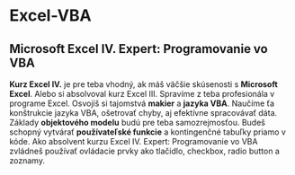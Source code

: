 # Excel-VBA
## Microsoft Excel IV. Expert: Programovanie vo VBA ##

**Kurz Excel IV.** je pre teba vhodný, ak máš väčšie skúsenosti s **Microsoft Excel**. Alebo si absolvoval kurz Excel III. Spravíme z teba profesionála v programe Excel. Osvojíš si tajomstvá **makier** a **jazyka VBA**. Naučíme ťa konštrukcie jazyka VBA, ošetrovať chyby, aj efektívne spracovávať dáta. Základy **objektového modelu** budú pre teba samozrejmosťou. Budeš schopný vytvárať **používateľské funkcie** a kontingenčné tabuľky priamo v kóde. Ako absolvent kurzu Excel IV. Expert: Programovanie vo VBA zvládneš používať ovládacie prvky ako tlačidlo, checkbox, radio button a zoznamy. 
